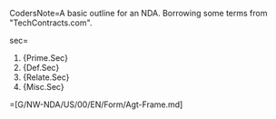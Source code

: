 CodersNote=A basic outline for an NDA.  Borrowing some terms from "TechContracts.com".

sec=<ol><li>{Prime.Sec}<li>{Def.Sec}<li>{Relate.Sec}<li>{Misc.Sec}</ol>

=[G/NW-NDA/US/00/EN/Form/Agt-Frame.md]